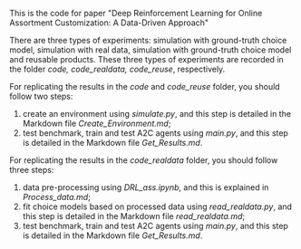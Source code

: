 This is the code for paper "Deep Reinforcement Learning for Online Assortment Customization: A Data-Driven Approach"

There are three types of experiments: simulation with ground-truth choice model, simulation with real data, simulation with ground-truth choice model and reusable products. These three types of experiments are recorded in the folder *code, code_realdata, code_reuse*, respectively.

For replicating the results in the *code* and *code_reuse* folder, you should follow two steps:

1. create an environment using *simulate.py*, and this step is detailed in the Markdown file *Create_Environment.md*;
2. test benchmark, train and test A2C agents using *main.py*, and this step is detailed in the Markdown file *Get_Results.md*.

For replicating the results in the *code_realdata* folder, you should follow three steps:

1. data pre-processing using *DRL_ass.ipynb*, and this is explained in *Process_data.md*;
2. fit choice models based on processed data using *read_realdata.py*, and this step is detailed in the Markdown file *read_realdata.md*;
3. test benchmark, train and test A2C agents using *main.py*, and this step is detailed in the Markdown file *Get_Results.md*.
